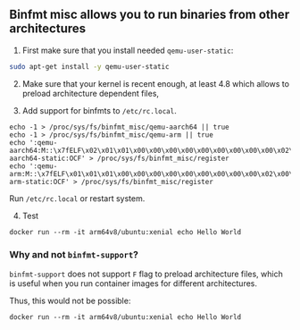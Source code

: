 ## Binfmt misc allows you to run binaries from other architectures

1. First make sure that you install needed `qemu-user-static`:

```bash
sudo apt-get install -y qemu-user-static
```

2. Make sure that your kernel is recent enough, at least 4.8 which allows to preload architecture dependent files,

3. Add support for binfmts to `/etc/rc.local`.

```
echo -1 > /proc/sys/fs/binfmt_misc/qemu-aarch64 || true
echo -1 > /proc/sys/fs/binfmt_misc/qemu-arm || true
echo ':qemu-aarch64:M::\x7fELF\x02\x01\x01\x00\x00\x00\x00\x00\x00\x00\x00\x00\x02\x00\xb7\x00:\xff\xff\xff\xff\xff\xff\xff\x00\xff\xff\xff\xff\xff\xff\xff\xff\xfe\xff\xff\xff:/usr/bin/qemu-aarch64-static:OCF' > /proc/sys/fs/binfmt_misc/register
echo ':qemu-arm:M::\x7fELF\x01\x01\x01\x00\x00\x00\x00\x00\x00\x00\x00\x00\x02\x00\x28\x00:\xff\xff\xff\xff\xff\xff\xff\x00\xff\xff\xff\xff\xff\xff\xff\xff\xfe\xff\xff\xff:/usr/bin/qemu-arm-static:OCF' > /proc/sys/fs/binfmt_misc/register
```

Run `/etc/rc.local` or restart system.

4. Test

```
docker run --rm -it arm64v8/ubuntu:xenial echo Hello World
```

### Why and not `binfmt-support`?

`binfmt-support` does not support `F` flag to preload architecture files,
which is useful when you run container images for different architectures.

Thus, this would not be possible:

```
docker run --rm -it arm64v8/ubuntu:xenial echo Hello World
```
